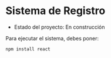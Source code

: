<h1>Sistema de Registro</h1>

- Estado del proyecto: En construcción 

Para ejecutar el sistema, debes poner: 

```npm install react```

